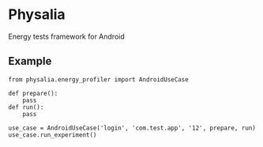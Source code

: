 # Physalia

Energy tests framework for Android

## Example

````
from physalia.energy_profiler import AndroidUseCase

def prepare():
	pass
def run():
	pass
	
use_case = AndroidUseCase('login', 'com.test.app', '12', prepare, run)
use_case.run_experiment()
````
